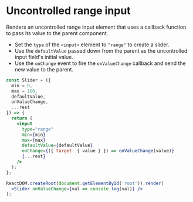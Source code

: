 # Uncontrolled range input

Renders an uncontrolled range input element that uses a callback function to pass its value to the parent component.

* Set the `type` of the `<input>` element to `"range"` to create a slider.
* Use the `defaultValue` passed down from the parent as the uncontrolled input field's initial value.
* Use the `onChange` event to fire the `onValueChange` callback and send the new value to the parent.

```jsx
const Slider = ({
  min = 0,
  max = 100,
  defaultValue,
  onValueChange,
  ...rest
}) => {
  return (
    <input
      type="range"
      min={min}
      max={max}
      defaultValue={defaultValue}
      onChange={({ target: { value } }) => onValueChange(value)}
      {...rest}
    />
  );
};
```

```jsx
ReactDOM.createRoot(document.getElementById('root')).render(
  <Slider onValueChange={val => console.log(val)} />
);
```

